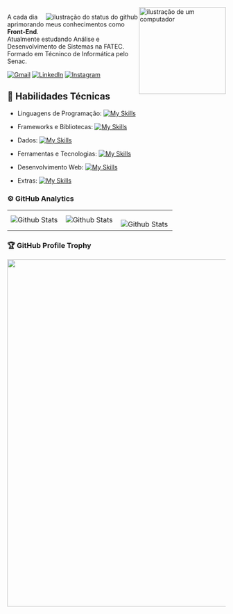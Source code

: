 <img src="https://raw.githubusercontent.com/MicaelliMedeiros/micaellimedeiros/master/image/computer-illustration.png" alt="ilustração de um computador" min-width="100px" max-width="200px" width="200px" align="right">

<p align="left">
  <img align='right' src="https://github-readme-stats.vercel.app/api?username=raviel-sousa&show_icons=true&title_color=783c00&text_color=af552e&icon_color=783c00&bg_color=f8efd4&cache_seconds=2300" alt="ilustração do status do github">
  A cada dia aprimorando meus conhecimentos como <strong>Front-End</strong>.<br>
  Atualmente estudando Análise e Desenvolvimento de Sistemas na FATEC.<br>
  Formado em Técninco de Informática pelo Senac.<br>
  <p align="left">
  <a href="#" title="Gmail">
  <img src="https://img.shields.io/badge/-Gmail-FF0000?style=flat-square&labelColor=FF0000&logo=gmail&logoColor=white&link=https://mail.google.com/mail/ravielsousalopes@gmail.com/" alt="Gmail"/></a>
  <a href="#" title="LinkedIn">
  <img src="https://img.shields.io/badge/-Linkedin-0e76a8?style=flat-square&logo=Linkedin&logoColor=white&link=https://www.linkedin.com/in/raviel-sousa-computertech/" alt="LinkedIn"/></a>
  <a href="#" title="Instagram">
  <img src="https://img.shields.io/badge/-Instagram-DF0174?style=flat-square&labelColor=DF0174&logo=instagram&logoColor=white&linkhttps://www.instagram.com/raviel.sousa/" alt="Instagram"/></a>
</p>

## 🚀 Habilidades Técnicas

<p align-content="flex-start">
  
  - Linguagens de Programação: 
      [![My Skills](https://skillicons.dev/icons?i=python,javascript)](https://skillicons.dev)
    
  - Frameworks e Bibliotecas: 
      [![My Skills](https://skillicons.dev/icons?i=bootstrap)](https://skillicons.dev)
    
  - Dados: 
      [![My Skills](https://skillicons.dev/icons?i=mysql)](https://skillicons.dev)
    
  - Ferramentas e Tecnologias: 
      [![My Skills](https://skillicons.dev/icons?i=github,vscode,pycharm)](https://skillicons.dev)
    
  - Desenvolvimento Web:
      [![My Skills](https://skillicons.dev/icons?i=html,css)](https://skillicons.dev)
  
  - Extras:
      [![My Skills](https://skillicons.dev/icons?i=illustrator,photoshop)](https://skillicons.dev)
</p>

### ⚙️ GitHub Analytics

<table>
  <tr>
    <td>
      <img
        align="left"
        src="https://github-readme-stats.vercel.app/api?username=raviel-sousa&theme=algolia&hide_border=false&include_all_commits=true"
        alt="Github Stats"
      />
    </td>
    <td>
      <img
        align="left"
        src="https://github-readme-stats.vercel.app/api/top-langs/?username=raviel-sousa&theme=dark&hide_border=false&include_all_commits=true&count_private=true&layout=compact"
        alt="Github Stats"
      />
    </td>
    <td>
      <br />
      <img
        align="left"
        src="https://github-readme-streak-stats.herokuapp.com/?user=raviel-sousa&theme=dark&hide_border=false"
        alt="Github Stats"
      />
    </td>
  </tr>
</table>

### 🏆 GitHub Profile Trophy

<p align="center">
  <a
    href="https://github.com/ryo-ma/github-profile-trophy"
    title="repositório de troféus"
  >
    <img
      width="800"
      src="https://github-profile-trophy.vercel.app/?username=raviel-sousa&column=8&theme=darkhub&no-frame=true&no-bg=true"
    />
  </a>
</p>
